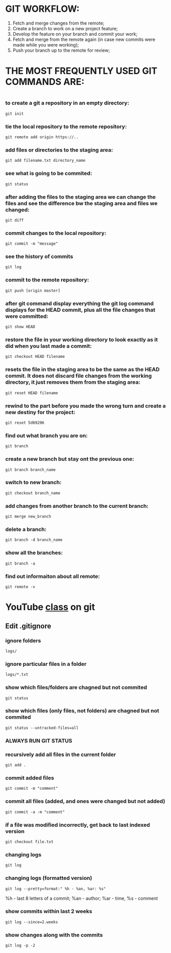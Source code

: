 <h1>GIT WORKFLOW:</h1>
<p> <ol>
<li>Fetch and merge changes from the remote;</li>
<li>Create a branch to work on a new project feature;</li>
<li>Develop the feature on your branch and commit your work;</li>
<li>Fetch and merge from the remote again (in case new commits were made while you were working);</li>
<li>Push your branch up to the remote for review;</li>
</ol> </p>



<h1> THE MOST FREQUENTLY USED GIT COMMANDS ARE:<h1>

<h3>to create a git a repository in an empty directory:</h3>
<code>git init</code>

<h3>tie the local repository to the remote repository:</h3>
<code>git remote add origin https://..</code>

<h3>add files or directories to the staging area:</h3>
<code>git add filename.txt directory_name</code>

<h3>see what is going to be commited:</h3>
<code>git status</code>

<h3>after adding the files to the staging area we can change the files and see the difference bw the staging area and files we changed:</h3>
<code>git diff</code>

<h3>commit changes to the local repository:</h3>
<code>git commit -m "message"</code>

<h3>see the history of commits</h3>
<code>git log</code>

<h3>commit to the remote repository:</h3>
<code>git push [origin master]</code>

<h3>after git command display everything the git log command displays for the HEAD commit, plus all the file changes that were committed:</h3>
<code>git show HEAD</code>

<h3>restore the file in your working directory to look exactly as it did when you last made a commit:</h3>
<code>git checkout HEAD filename</code>

<h3>resets the file in the staging area to be the same as the HEAD commit. It does not discard file changes from the working directory, it just removes them from the staging area:</h3>
<code>git reset HEAD filename</code>

<h3>rewind to the part before you made the wrong turn and create a new destiny for the project: </h3>
<code>git reset 5d69206</code>
 
<h3>find out what branch you are on:</h3>
<code>git branch</code>

<h3>create a new branch but stay ont the previous one:</h3>
<code>git branch branch_name</code>

<h3>switch to new branch:</h3>
<code>git checkout branch_name</code>

<h3>add changes from another branch to the current branch:</h3>
<code>git merge new_branch</code>

<h3>delete a branch:</h3>
<code>git branch -d branch_name</code>

<h3>show all the branches:</h3>
<code>git branch -a</code>

<h3>find out informaiton about all remote:</h3>
<code>git remote -v</code>


<h1>YouTube <a href="https://www.youtube.com/channel/UCLwG2LUXE5-o5q-8uvlV1ig">class</a> on git</h1>

<h2>Edit .gitignore</h2>

<h3>ignore folders</h3>
<code>logs/</code>

<h3>ignore particular files in a folder</h3>
<code>logs/*.txt</code>

<h3>show which files/folders are chagned but not commited</h3>
<code>git status</code>

<h3>show which files (only files, not folders) are chagned but not commited </h3>
<code>git status --untracked-files=all</code>

<h3><b>ALWAYS RUN GIT STATUS</b></h3>

<h3>recursively add all files in the current folder</h3>
<code>git add .</code>

<h3>commit added files</h3>
<code>git commit -m "comment"</code>

<h3>commit all files (added, and ones were changed but not added)</h3>
<code>git commit -a -m "comment"</code>

<h3><b>if a file was modified incorrectly, get back to last indexed version</b></h3>
<code>git checkout file.txt</code>

<h3>changing logs</h3>
<code>git log</code>

<h3>changing logs (formatted version)</h3>
<code>git log --pretty=format:" %h - %an, %ar: %s"</code>
<p>%h - last 8 letters of a commit; %an - author; %ar - time, %s - comment</p>

<h3>show commits within last 2 weeks</h3>
<code>git log --since=2.weeks</code>


<h3>show changes along with the commits</h3>
<code>git log -p -2</code>
